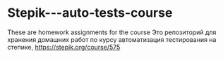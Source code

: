 # Stepik---auto-tests-course
These are homework assignments for the course
Это репозиторий для хранения домашних работ по курсу автоматизация тестирования на степике, https://stepik.org/course/575

